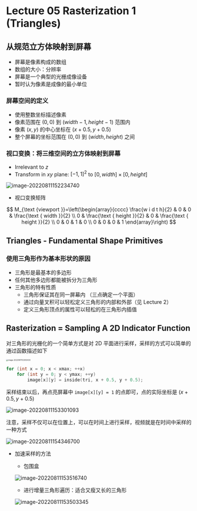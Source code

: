 # Lecture 05 Rasterization 1 (Triangles)

## 从规范立方体映射到屏幕

- 屏幕是像素构成的数组
- 数组的大小：分辨率
- 屏幕是一个典型的光栅成像设备
- 暂时认为像素是成像的最小单位

### 屏幕空间的定义

- 使用整数坐标描述像素
- 像素范围在 $(0,0)$ 到 $(width-1,height-1)$ 范围内
- 像素 $(x,y)$ 的中心坐标在 $(x+0.5,y+0.5)$
- 整个屏幕的坐标范围在 $(0,0)$ 到 $(width,height)$ 之间

### 视口变换：将三维空间的立方体映射到屏幕

- Irrelevant to $z$ 
- Transform in $xy$ plane: $[-1, 1]^2$ to $[0, width] \times [0, height]$

![image-20220811152234740](https://cdn.jsdelivr.net/gh/QiuHong-1202/FigureBed/2021/202208111522078.png)

- 视口变换矩阵


$$
M_{\text {viewport }}=\left(\begin{array}{cccc}
\frac{w i d t h}{2} & 0 & 0 & \frac{\text { width }}{2} \\
0 & \frac{\text { height }}{2} & 0 & \frac{\text { height }}{2} \\
0 & 0 & 1 & 0 \\
0 & 0 & 0 & 1
\end{array}\right)
$$



## Triangles - Fundamental Shape Primitives

### 使用三角形作为基本形状的原因

- 三角形是最基本的多边形
- 任何其他多边形都能被拆分为三角形
- 三角形的特有性质
    - 三角形保证其在同一屏幕内 （三点确定一个平面）
    - 通过向量叉积可以轻松定义三角形的内部和外部（见 Lecture 2）
    - 定义三角形顶点的属性可以轻松的在三角形内插值

## Rasterization = Sampling A 2D Indicator Function

对三角形的光栅化的一个简单方式是对 2D 平面进行采样，采样的方式可以简单的通过函数描述如下

<img src="https://cdn.jsdelivr.net/gh/QiuHong-1202/FigureBed/2021/202208111530544.png" alt="image-20220811153050430" style="zoom:33%;" />

```cpp
for (int x = 0; x < xmax; ++x) 
 	for (int y = 0; y < ymax; ++y) 
 		image[x][y] = inside(tri, x + 0.5, y + 0.5);
```

采样结束以后，再点亮屏幕中 `image[x][y] = 1` 的点即可，点的实际坐标是 $(x+0.5, y+0.5)$

![image-20220811153301093](https://cdn.jsdelivr.net/gh/QiuHong-1202/FigureBed/2021/202208111533250.png)

注意，采样不仅可以在位置上，可以在时间上进行采样，视频就是在时间中采样的一种方式

![image-20220811154346700](https://cdn.jsdelivr.net/gh/QiuHong-1202/FigureBed/2021/202208111543905.png)

- 加速采样的方法

    - 包围盒

    ![image-20220811153516740](https://cdn.jsdelivr.net/gh/QiuHong-1202/FigureBed/2021/202208111535841.png)

    - 进行增量三角形遍历：适合又瘦又长的三角形

  ![image-20220811153503345](https://cdn.jsdelivr.net/gh/QiuHong-1202/FigureBed/2021/202208111535453.png)
